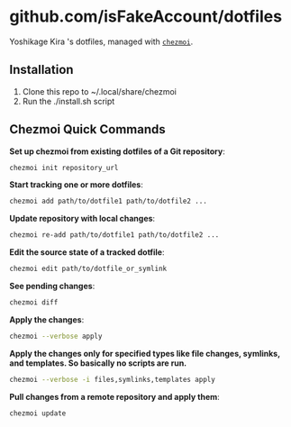 # github.com/isFakeAccount/dotfiles

Yoshikage Kira 's dotfiles, managed with [`chezmoi`](https://github.com/twpayne/chezmoi).

## Installation

1. Clone this repo to ~/.local/share/chezmoi
2. Run the ./install.sh script

## Chezmoi Quick Commands

**Set up chezmoi from existing dotfiles of a Git repository**:
```sh
chezmoi init repository_url
```

**Start tracking one or more dotfiles**:
```sh
chezmoi add path/to/dotfile1 path/to/dotfile2 ...
```

**Update repository with local changes**:
```sh
chezmoi re-add path/to/dotfile1 path/to/dotfile2 ...
```

**Edit the source state of a tracked dotfile**:
```sh
chezmoi edit path/to/dotfile_or_symlink
```

**See pending changes**:
```sh
chezmoi diff
```

**Apply the changes**:
```sh
chezmoi --verbose apply
```

**Apply the changes only for specified types like file changes, symlinks, and templates. So basically no scripts are run.**
```sh
chezmoi --verbose -i files,symlinks,templates apply 
```


**Pull changes from a remote repository and apply them**:
```sh
chezmoi update
```
